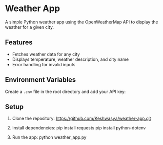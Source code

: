 # Weather App

A simple Python weather app using the OpenWeatherMap API to display the weather for a given city.

## Features
- Fetches weather data for any city
- Displays temperature, weather description, and city name
- Error handling for invalid inputs

## Environment Variables
Create a `.env` file in the root directory and add your API key:

## Setup
1. Clone the repository:
https://github.com/Keshwasya/weather-app.git

2. Install dependencies:
pip install requests
pip install python-dotenv

3. Run the app:
python weather_app.py